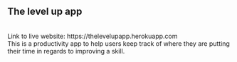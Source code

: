 ##               The level up app
</br>
Link to live website: https://thelevelupapp.herokuapp.com
</br>
This is a productivity app to help users keep track of where they are putting their time in regards to improving a skill. 
<img href="https://user-images.githubusercontent.com/50165811/126083038-0fab8cb1-f2f6-492e-88b9-c90b9e8fa3be.png"/>
